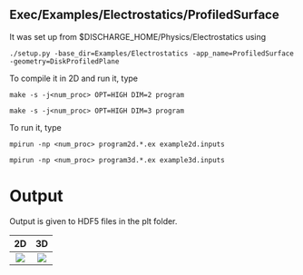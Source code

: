 ## Exec/Examples/Electrostatics/ProfiledSurface

It was set up from $DISCHARGE_HOME/Physics/Electrostatics using

```./setup.py -base_dir=Examples/Electrostatics -app_name=ProfiledSurface -geometry=DiskProfiledPlane```

To compile it in 2D and run it, type

```make -s -j<num_proc> OPT=HIGH DIM=2 program```

```make -s -j<num_proc> OPT=HIGH DIM=3 program```

To run it, type

```mpirun -np <num_proc> program2d.*.ex example2d.inputs```

```mpirun -np <num_proc> program3d.*.ex example3d.inputs```

# Output

Output is given to HDF5 files in the plt folder.

2D                  | 3D   
:------------------:|:-------------------------:
![](2d.png)         |  ![](3d.png)
